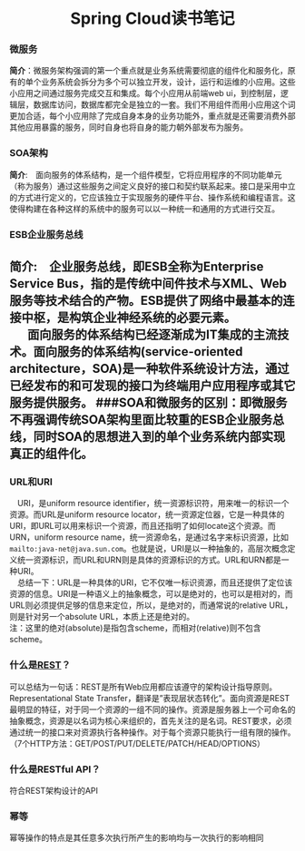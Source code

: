 <center><h1> Spring Cloud读书笔记</h1></center>  

### 微服务
**简介**：微服务架构强调的第一个重点就是业务系统需要彻底的组件化和服务化，原有的单个业务系统会拆分为多个可以独立开发，设计，运行和运维的小应用。这些小应用之间通过服务完成交互和集成。每个小应用从前端web ui，到控制层，逻辑层，数据库访问，数据库都完全是独立的一套。我们不用组件而用小应用这个词更加合适，每个小应用除了完成自身本身的业务功能外，重点就是还需要消费外部其他应用暴露的服务，同时自身也将自身的能力朝外部发布为服务。  
### SOA架构
**简介**:&ensp;&ensp;面向服务的体系结构，是一个组件模型，它将应用程序的不同功能单元（称为服务）通过这些服务之间定义良好的接口和契约联系起来。接口是采用中立的方式进行定义的，它应该独立于实现服务的硬件平台、操作系统和编程语言。这使得构建在各种这样的系统中的服务可以以一种统一和通用的方式进行交互。
### ESB企业服务总线
**简介**:&ensp;&ensp;企业服务总线，即ESB全称为Enterprise Service Bus，指的是传统中间件技术与XML、Web服务等技术结合的产物。ESB提供了网络中最基本的连接中枢，是构筑企业神经系统的必要元素。  
&ensp;&ensp;&ensp;面向服务的体系结构已经逐渐成为IT集成的主流技术。面向服务的体系结构(service-oriented architecture，SOA)是一种软件系统设计方法，通过已经发布的和可发现的接口为终端用户应用程序或其它服务提供服务。
###SOA和微服务的区别：即微服务不再强调传统SOA架构里面比较重的ESB企业服务总线，同时SOA的思想进入到的单个业务系统内部实现真正的组件化。  
---
### URL和URI
&ensp;&ensp;URI，是uniform resource identifier，统一资源标识符，用来唯一的标识一个资源。而URL是uniform resource locator，统一资源定位器，它是一种具体的URI，即URL可以用来标识一个资源，而且还指明了如何locate这个资源。而URN，uniform resource name，统一资源命名，是通过名字来标识资源，比如`mailto:java-net@java.sun.com`。也就是说，URI是以一种抽象的，高层次概念定义统一资源标识，而URL和URN则是具体的资源标识的方式。URL和URN都是一种URI。  
&ensp;&ensp;总结一下：URL是一种具体的URI，它不仅唯一标识资源，而且还提供了定位该资源的信息。URI是一种语义上的抽象概念，可以是绝对的，也可以是相对的，而URL则必须提供足够的信息来定位，所以，是绝对的，而通常说的relative URL，则是针对另一个absolute URL，本质上还是绝对的。  
注：这里的绝对(absolute)是指包含scheme，而相对(relative)则不包含scheme。  
### 什么是[REST](http://www.runoob.com/w3cnote/restful-architecture.html )？
可以总结为一句话：REST是所有Web应用都应该遵守的架构设计指导原则。  
Representational State Transfer，翻译是”表现层状态转化”。面向资源是REST最明显的特征，对于同一个资源的一组不同的操作。资源是服务器上一个可命名的抽象概念，资源是以名词为核心来组织的，首先关注的是名词。REST要求，必须通过统一的接口来对资源执行各种操作。对于每个资源只能执行一组有限的操作。（7个HTTP方法：GET/POST/PUT/DELETE/PATCH/HEAD/OPTIONS）
### 什么是RESTful API？
符合REST架构设计的API  
### 幂等
幂等操作的特点是其任意多次执行所产生的影响均与一次执行的影响相同
